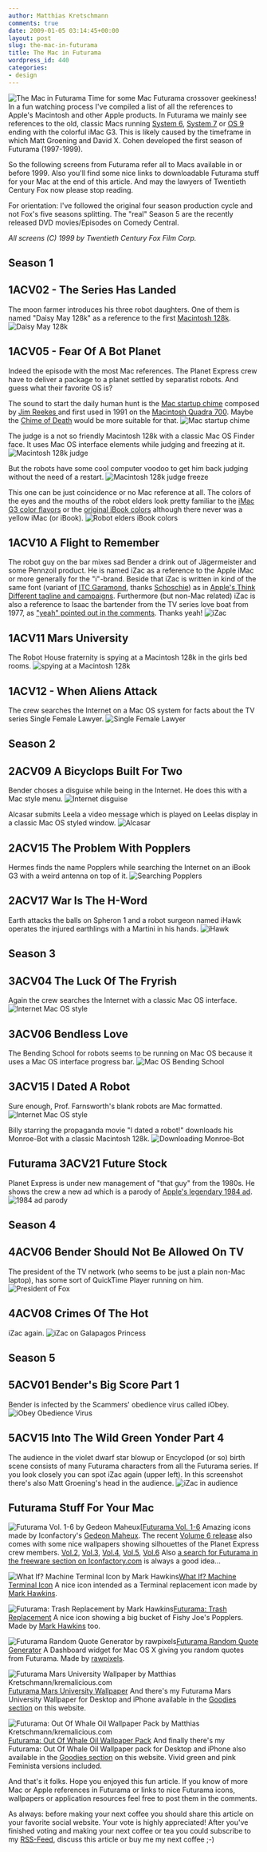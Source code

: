 ```yaml
---
author: Matthias Kretschmann
comments: true
date: 2009-01-05 03:14:45+00:00
layout: post
slug: the-mac-in-futurama
title: The Mac in Futurama
wordpress_id: 440
categories:
- design
---
```


![The Mac in Futurama](/media/futurama-mac-teaser.png)
Time for some Mac Futurama crossover geekiness! In a fun watching process I've compiled a list of all the references to Apple's Macintosh and other Apple products. In Futurama we mainly see references to the old, classic Macs running [System 6](http://en.wikipedia.org/wiki/Apple_System_Software_6), [System 7](http://en.wikipedia.org/wiki/System_7) or [OS 9](http://en.wikipedia.org/wiki/Mac_OS_9) ending with the colorful iMac G3. This is likely caused by the timeframe in which Matt Groening and David X. Cohen developed the first season of Futurama (1997-1999).

So the following screens from Futurama refer all to Macs available in or before 1999. Also you'll find some nice links to downloadable Futurama stuff for your Mac at the end of this article. And may the lawyers of Twentieth Century Fox now please stop reading.

<!-- more -->

For orientation: I've followed the original four season production cycle and not Fox's five seasons splitting. The "real" Season 5 are the recently released DVD movies/Episodes on Comedy Central.

_All screens (C) 1999 by Twentieth Century Fox Film Corp._



## Season 1


## 1ACV02 - The Series Has Landed



The moon farmer introduces his three robot daughters. One of them is named "Daisy May 128k" as a reference to the first [Macintosh 128k](http://en.wikipedia.org/wiki/Macintosh_128K).
![Daisy May 128k](/media/futurama-mac-01.png)



## 1ACV05 - Fear Of A Bot Planet



Indeed the episode with the most Mac references. The Planet Express crew have to deliver a package to a planet settled by separatist robots. And guess what their favorite OS is?

The sound to start the daily human hunt is the [Mac startup chime](http://musicthing.blogspot.com/2005/05/tiny-music-makers-pt-4-mac-startup.html) composed by [Jim Reekes ](http://en.wikipedia.org/wiki/Jim_Reekes) and first used in 1991 on the [Macintosh Quadra 700](http://en.wikipedia.org/wiki/Macintosh_Quadra_700). Maybe the [Chime of Death](http://en.wikipedia.org/wiki/Chimes_of_Death) would be more suitable for that.
![Mac startup chime](/media/futurama-mac-02.png)

The judge is a not so friendly Macintosh 128k with a classic Mac OS Finder face. It uses Mac OS interface elements while judging and freezing at it.
![Macintosh 128k judge](/media/futurama-mac-03.png)

But the robots have some cool computer voodoo to get him back judging without the need of a restart.
![Macintosh 128k judge freeze](/media/futurama-mac-04.png)

This one can be just coincidence or no Mac reference at all. The colors of the eyes and the mouths of the robot elders look pretty familiar to the [iMac G3 color flavors](http://www.apple.com/pr/photos/iMac/imaccolors.html) or the [original iBook colors](http://www.theapplecollection.com/iMac/iBook2.html) although there never was a yellow iMac (or iBook). ![Robot elders iBook colors](/media/futurama-mac-05.png)



## 1ACV10 A Flight to Remember



The robot guy on the bar mixes sad Bender a drink out of Jägermeister and some Pennzoil product. He is named iZac as a reference to the Apple iMac or more generally for the "i"-brand. Beside that iZac is written in kind of the same font (variant of [ITC Garamond](http://new.myfonts.com/fonts/itc/garamond/), thanks [Schoschie](http://www.kremalicious.com/2009/01/the-mac-in-futurama/#comment-48831)) as in [Apple's Think Different tagline and campaigns](http://web.archive.org/web/20010228171255/www.apple.com/thinkdifferent/). Furthermore (but non-Mac related) iZac is also a reference to Isaac the bartender from the TV series love boat from 1977, as ["yeah" pointed out in the comments](http://www.kremalicious.com/2009/01/the-mac-in-futurama/#comment-37416). Thanks yeah!
![iZac](/media/futurama-mac-06.png)



## 1ACV11 Mars University



The Robot House fraternity is spying at a Macintosh 128k in the girls bed rooms. ![spying at a Macintosh 128k](/media/futurama-mac-07.png)



## 1ACV12 - When Aliens Attack



The crew searches the Internet on a Mac OS system for facts about the TV series Single Female Lawyer. ![Single Female Lawyer](/media/futurama-mac-08.png)



## Season 2





## 2ACV09 A Bicyclops Built For Two



Bender choses a disguise while being in the Internet. He does this with a Mac style menu. ![Internet disguise](/media/futurama-mac-09.png)

Alcasar submits Leela a video message which is played on Leelas display in a classic Mac OS styled window. ![Alcasar](/media/futurama-mac-10.png)



## 2ACV15 The Problem With Popplers



Hermes finds the name Popplers while searching the Internet on an iBook G3 with a weird antenna on top of it. ![Searching Popplers](/media/futurama-mac-11.png)



## 2ACV17 War Is The H-Word



Earth attacks the balls on Spheron 1 and a robot surgeon named iHawk operates the injured earthlings with a Martini in his hands. ![iHawk](/media/futurama-mac-12.png)



## Season 3





## 3ACV04 The Luck Of The Fryrish



Again the crew searches the Internet with a classic Mac OS interface. ![Internet Mac OS style](/media/futurama-mac-13.png)



## 3ACV06 Bendless Love



The Bending School for robots seems to be running on Mac OS because it uses a Mac OS interface progress bar. ![Mac OS Bending School](/media/futurama-mac-14.png)



## 3ACV15 I Dated A Robot



Sure enough, Prof. Farnsworth's blank robots are Mac formatted.
![Internet Mac OS style](/media/futurama-mac-15.png)

Billy starring the propaganda movie "I dated a robot!" downloads his Monroe-Bot with a classic Macintosh 128k. ![Downloading Monroe-Bot](/media/futurama-mac-16.png)



## Futurama 3ACV21 Future Stock



Planet Express is under new management of "that guy" from the 1980s. He shows the crew a new ad which is a parody of [Apple's legendary 1984 ad](http://www.youtube.com/watch?v=R706isyDrqI).  ![1984 ad parody](/media/futurama-mac-19.png)



## Season 4





## 4ACV06 Bender Should Not Be Allowed On TV



The president of the TV network (who seems to be just a plain non-Mac laptop), has some sort of QuickTime Player running on him.
![President of Fox](/media/futurama-mac-17.png)



## 4ACV08 Crimes Of The Hot



iZac again. ![iZac on Galapagos Princess](/media/futurama-mac-18.png)



## Season 5





## 5ACV01 Bender's Big Score Part 1



Bender is infected by the Scammers' obedience virus called iObey. ![iObey Obedience Virus](/media/futurama-mac-20.png)



##  5ACV15 Into The Wild Green Yonder Part 4



The audience in the violet dwarf star blowup or Encyclopod (or so) birth scene consists of many Futurama characters from all the Futurama series. If you look closely you can spot iZac again (upper left). In this screenshot there's also Matt Groening's head in the audience. ![iZac in audience](/media/futurama-mac-21.png)




## Futurama Stuff For Your Mac





![Futurama Vol. 1-6 by Gedeon Maheux](/media/futurama_gedeon.png)[[Futurama Vol. 1-6](http://iconfactory.com/freeware/preview/fut1) 
Amazing icons made by Iconfactory's [Gedeon Maheux](http://gedblog.com/). The recent [Volume 6 release](http://iconfactory.com/freeware/preview/fut6) also comes with some nice wallpapers showing silhouettes of the Planet Express crew members. [Vol.2](http://iconfactory.com/freeware/preview/fut2), [Vol.3](http://iconfactory.com/freeware/preview/fut3), [Vol.4](http://iconfactory.com/freeware/preview/fut4), [Vol.5](http://iconfactory.com/freeware/preview/fut5), [Vol.6](http://iconfactory.com/freeware/preview/fut6)
Also [a search for Futurama in the freeware section on Iconfactory.com](http://iconfactory.com/search/freeware/futurama) is always a good idea...





![What If? Machine Terminal Icon by Mark Hawkins](/media/futurama_hawkins1.png)[What If? Machine Terminal Icon](http://scartissuemark.deviantart.com/art/What-If-Machine-Terminal-Icon-71455726)
A nice icon intended as a Terminal replacement icon made by [Mark Hawkins](http://scartissuemark.deviantart.com/).





![Futurama: Trash Replacement by Mark Hawkins](/media/futurama_hawkins2.png)[Futurama: Trash Replacement](http://scartissuemark.deviantart.com/art/Futurama-Trash-Replacement-71612045)
A nice icon showing a big bucket of Fishy Joe's Popplers. Made by [Mark Hawkins](http://scartissuemark.deviantart.com/) too.





![Futurama Random Quote Generator by rawpixels](/media/futurama_rawpixels.png)[Futurama Random Quote Generator](http://www.apple.com/medias/dashboard/movie_tv/futuramarandomquotegenerator.html) 
A Dashboard widget for Mac OS X giving you random quotes from Futurama. Made by [rawpixels](http://www.rawpixels.com/).





![Futurama Mars University Wallpaper by Matthias Kretschmann/kremalicious.com](/media/futurama_kremalicious.png)[Futurama Mars University Wallpaper](http://www.kremalicious.com/2008/09/new-goodie-futurama-mars-university-wallpaper/) 
And there's my Futurama Mars University Wallpaper for Desktop and iPhone available in the [Goodies section](http://www.kremalicious.com/goodies) on this website.





![Futurama: Out Of Whale Oil Wallpaper Pack by Matthias Kretschmann/kremalicious.com](/media/out_of_whale_oil_detail.png)[Futurama: Out Of Whale Oil Wallpaper Pack](http://www.kremalicious.com/2009/02/out-of-whale-oil/) 
And finally there's my Futurama: Out Of Whale Oil Wallpaper pack for Desktop and iPhone also available in the [Goodies section](http://www.kremalicious.com/goodies) on this website. Vivid green and pink Feminista versions included.





And that's it folks. Hope you enjoyed this fun article. If you know of more Mac or Apple references in Futurama or links to nice Futurama icons, wallpapers or application resources feel free to post them in the comments.

As always: before making your next coffee you should share this article on your favorite social website. Your vote is highly appreciated! After you've finished voting and making your next coffee or tea you could subscribe to my [RSS-Feed](http://www.kremalicious.com/feed/), discuss this article or buy me my next coffee ;-)









